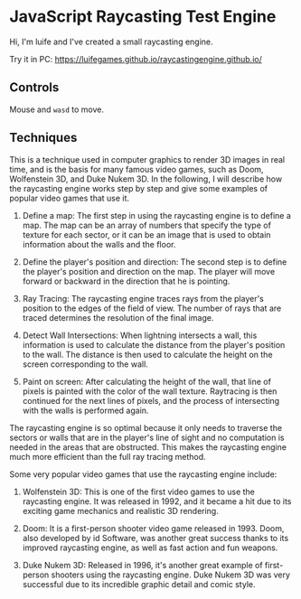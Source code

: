 # JavaScript Raycasting Test Engine

Hi, I'm luife and I've created a small raycasting engine.

Try it in PC: https://luifegames.github.io/raycastingengine.github.io/

## Controls

Mouse and `wasd` to move.

## Techniques

This is a technique used in computer graphics to render 3D images in real time, and is the basis for many famous video games, such as Doom, Wolfenstein 3D, and Duke Nukem 3D. In the following, I will describe how the raycasting engine works step by step and give some examples of popular video games that use it.

1. Define a map: The first step in using the raycasting engine is to define a map. The map can be an array of numbers that specify the type of texture for each sector, or it can be an image that is used to obtain information about the walls and the floor.

2. Define the player's position and direction: The second step is to define the player's position and direction on the map. The player will move forward or backward in the direction that he is pointing.

3. Ray Tracing: The raycasting engine traces rays from the player's position to the edges of the field of view. The number of rays that are traced determines the resolution of the final image.

4. Detect Wall Intersections: When lightning intersects a wall, this information is used to calculate the distance from the player's position to the wall. The distance is then used to calculate the height on the screen corresponding to the wall.

5. Paint on screen: After calculating the height of the wall, that line of pixels is painted with the color of the wall texture. Raytracing is then continued for the next lines of pixels, and the process of intersecting with the walls is performed again.

The raycasting engine is so optimal because it only needs to traverse the sectors or walls that are in the player's line of sight and no computation is needed in the areas that are obstructed. This makes the raycasting engine much more efficient than the full ray tracing method.

Some very popular video games that use the raycasting engine include:

1. Wolfenstein 3D: This is one of the first video games to use the raycasting engine. It was released in 1992, and it became a hit due to its exciting game mechanics and realistic 3D rendering.

2. Doom: It is a first-person shooter video game released in 1993. Doom, also developed by id Software, was another great success thanks to its improved raycasting engine, as well as fast action and fun weapons.

3. Duke Nukem 3D: Released in 1996, it's another great example of first-person shooters using the raycasting engine. Duke Nukem 3D was very successful due to its incredible graphic detail and comic style.
